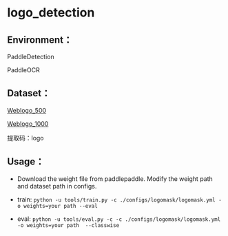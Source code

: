 # logo_detection

## Environment：

PaddleDetection

PaddleOCR


## Dataset：

[Weblogo_500](https://pan.baidu.com/s/1TCGQfi0bjNBvIKyf9U_ynA?pwd=logo )

[Weblogo_1000](https://pan.baidu.com/s/101mTA7f6bpUvjI4uftTXnA?pwd=logo )

提取码：logo 


## Usage：

* Download the weight file from paddlepaddle. Modify the weight path and dataset path in configs. 

* train: `python -u tools/train.py -c ./configs/logomask/logomask.yml -o weights=your path --eval`

* eval: `python -u tools/eval.py -c -c ./configs/logomask/logomask.yml -o weights=your path  --classwise`

